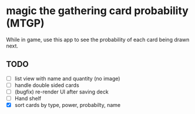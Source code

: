 # magic the gathering card probability (MTGP)
While in game, use this app to see the probability of each card being drawn next.
## TODO
- [ ] list view with name and quantity (no image)
- [ ] handle double sided cards
- [ ] (bugfix) re-render UI after saving deck
- [ ] Hand shelf
- [x] sort cards by type, power, probabilty, name